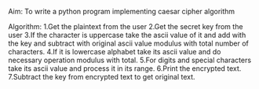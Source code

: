 Aim:
To write a python program implementing caesar cipher algorithm

Algorithm:
1.Get the plaintext from the user
2.Get the secret key from the user
3.If the character is uppercase take the ascii value of it and add with the key and subtract with original ascii value modulus with total number of characters.
4.If it is lowercase alphabet take its ascii value and do necessary operation modulus with total.
5.For digits and special characters take its ascii value and process it in its range.
6.Print the encrypted text.
7.Subtract the key from encrypted text to get original text.